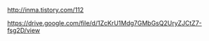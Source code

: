 http://inma.tistory.com/112



https://drive.google.com/file/d/1ZcKrU1Mdg7GMbGsQ2UryZJCtZ7-fsg2D/view
